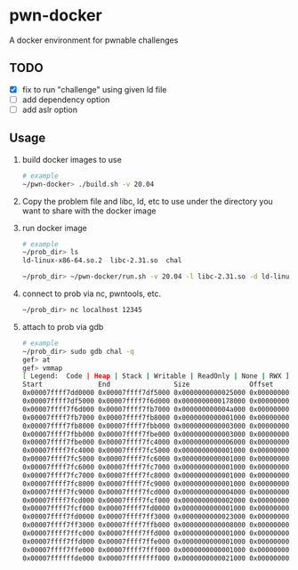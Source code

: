 # pwn-docker
A docker environment for pwnable challenges

## TODO
- [x] fix to run "challenge" using given ld file
- [ ] add dependency option
- [ ] add aslr option

## Usage

1. build docker images to use

    ```bash
    # example
    ~/pwn-docker> ./build.sh -v 20.04
    ```

2. Copy the problem file and libc, ld, etc to use under the directory you want to share with the docker image

3. run docker image
    ```bash
    # example
    ~/prob_dir> ls
    ld-linux-x86-64.so.2  libc-2.31.so  chal

    ~/prob_dir> ~/pwn-docker/run.sh -v 20.04 -l libc-2.31.so -d ld-linux-x86-64.so.2 -c chal
    ```

4. connect to prob via nc, pwntools, etc.
    ```bash
    ~/prob_dir> nc localhost 12345 
    ```

5. attach to prob via gdb
    ```bash
    # example
    ~/prob_dir> sudo gdb chal -q
    gef> at
    gef> vmmap
    [ Legend:  Code | Heap | Stack | Writable | ReadOnly | None | RWX ]
    Start              End                Size               Offset             Perm Path
    0x00007ffff7dd0000 0x00007ffff7df5000 0x0000000000025000 0x0000000000000000 r-- /root/pwn/libc-2.31.so
    0x00007ffff7df5000 0x00007ffff7f6d000 0x0000000000178000 0x0000000000025000 r-x /root/pwn/libc-2.31.so  <-  $rcx, $rip
    0x00007ffff7f6d000 0x00007ffff7fb7000 0x000000000004a000 0x000000000019d000 r-- /root/pwn/libc-2.31.so
    0x00007ffff7fb7000 0x00007ffff7fb8000 0x0000000000001000 0x00000000001e7000 --- /root/pwn/libc-2.31.so
    0x00007ffff7fb8000 0x00007ffff7fbb000 0x0000000000003000 0x00000000001e7000 r-- /root/pwn/libc-2.31.so
    0x00007ffff7fbb000 0x00007ffff7fbe000 0x0000000000003000 0x00000000001ea000 rw- /root/pwn/libc-2.31.so  <-  $rbx, $rbp, $rsi, $r12, $r13, $r15
    0x00007ffff7fbe000 0x00007ffff7fc4000 0x0000000000006000 0x0000000000000000 rw- <tls-th1>
    0x00007ffff7fc4000 0x00007ffff7fc5000 0x0000000000001000 0x0000000000000000 r-- /root/pwn/prob
    0x00007ffff7fc5000 0x00007ffff7fc6000 0x0000000000001000 0x0000000000001000 r-x /root/pwn/prob
    0x00007ffff7fc6000 0x00007ffff7fc7000 0x0000000000001000 0x0000000000002000 r-- /root/pwn/prob  <-  $r10
    0x00007ffff7fc7000 0x00007ffff7fc8000 0x0000000000001000 0x0000000000002000 r-- /root/pwn/prob
    0x00007ffff7fc8000 0x00007ffff7fc9000 0x0000000000001000 0x0000000000003000 rw- /root/pwn/prob
    0x00007ffff7fc9000 0x00007ffff7fcd000 0x0000000000004000 0x0000000000000000 r-- [vvar]
    0x00007ffff7fcd000 0x00007ffff7fcf000 0x0000000000002000 0x0000000000000000 r-x [vdso]
    0x00007ffff7fcf000 0x00007ffff7fd0000 0x0000000000001000 0x0000000000000000 r-- /root/pwn/ld-linux-x86-64.so.2
    0x00007ffff7fd0000 0x00007ffff7ff3000 0x0000000000023000 0x0000000000001000 r-x /root/pwn/ld-linux-x86-64.so.2
    0x00007ffff7ff3000 0x00007ffff7ffb000 0x0000000000008000 0x0000000000024000 r-- /root/pwn/ld-linux-x86-64.so.2
    0x00007ffff7ffc000 0x00007ffff7ffd000 0x0000000000001000 0x000000000002c000 r-- /root/pwn/ld-linux-x86-64.so.2
    0x00007ffff7ffd000 0x00007ffff7ffe000 0x0000000000001000 0x000000000002d000 rw- /root/pwn/ld-linux-x86-64.so.2
    0x00007ffff7ffe000 0x00007ffff7fff000 0x0000000000001000 0x0000000000000000 rw- [heap]
    0x00007ffffffde000 0x00007ffffffff000 0x0000000000021000 0x0000000000000000 rw- [stack]  <-  $rsp
    ```